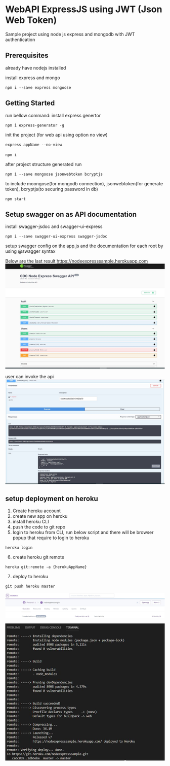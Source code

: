 # WebAPI ExpressJS using JWT (Json Web Token) 
Sample project using node js express and mongodb with JWT authentication

## Prerequisites
already have nodejs installed

install express and mongo
```
npm i --save express mongoose
```

## Getting Started
run bellow command:
install express genertor
```
npm i express-generator -g
```

init the project (for web api using option no view)
```
express appName --no-view

npm i
```

after project structure generated run 
```
npm i --save mongoose jsonwebtoken bcryptjs
```
to include moongose(for mongodb connection), jsonwebtoken(for generate token), bcryptjs(to securing password in db)

```
npm start
```

## Setup swagger on as API documentation
install swagger-jsdoc and swagger-ui-express
```
npm i --save swagger-ui-express swagger-jsdoc
```
setup swagger config on the app.js and the documentation for each root by using @swagger syntax

Below are the last result https://nodeexpresssample.herokuapp.com
![](./Capture1.jpg)

user can invoke the api
![](./Capture2.jpg)


## setup deployment on heroku
1. Create heroku account
2. create new app on heroku
3. install heroku CLI
4. push the code to git repo
5. login to heroku from CLI, run below script and there will be browser popup that require to login to heroku
```
heroku login
```
6. create heroku git remote
```
heroku git:remote -a {herokuAppName}
```
7. deploy to heroku
```
git push heroku master
```
![](./Capture3.jpg)

![](./Capture4.jpg)


